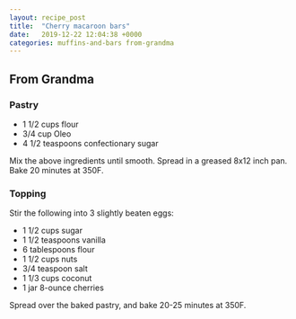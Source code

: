 ```yaml
---
layout: recipe_post
title:  "Cherry macaroon bars"
date:   2019-12-22 12:04:38 +0000
categories: muffins-and-bars from-grandma
---
```


## From Grandma
### Pastry
* 1 1/2 cups flour
* 3/4 cup Oleo
* 4 1/2 teaspoons confectionary sugar


Mix the above ingredients until smooth. Spread in a greased 8x12 inch pan. Bake 20 minutes at 350F.


### Topping


Stir the following into 3 slightly beaten eggs:


* 1 1/2 cups sugar
* 1 1/2 teaspoons vanilla
* 6 tablespoons flour
* 1 1/2 cups nuts
* 3/4 teaspoon salt
* 1 1/3 cups coconut
* 1 jar 8-ounce cherries


Spread over the baked pastry, and bake 20-25 minutes at 350F.
